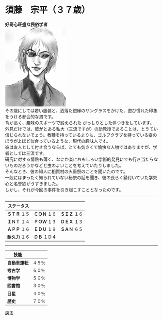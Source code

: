 # 須藤　宗平（３７歳）
**好奇心旺盛な民俗学者**  
![](..\003_Picture\01_須藤_宗平.gif)   
その歳にしては若い服装と、洒落た銀縁のサングラスをかけた、遊び慣れた印象をうける都会的な男です。  
背が高く、趣味のスポーツで鍛えられた がっしりとした体つきをしています。  
外見だけでは、彼がとある私大（三流ですが）の助教授であることは、とうてい信じられないでょう。教鞭を持っているよりも、ゴルフクラブを持っている姿のほうがよほど似合っているような、現代の趣味人です。  
彼は友人として付き合うならば、とても気さくで愉快な人物ではありますが、学者としては三流です。  
研究に対する情熱も薄く、なにか楽におもしろい学術的発見にでも行き当たらないものだろうかなどと虫のよいことを考えていたりしました。  
そんなとき、彼の知人に相賀村の火垂祭のことを聞いたのです。  
一般にはまったく知られていない秘祭の話を聞き、彼の長らく錆付いていた学究心と名誉欲がうずきました。  
しかし、それが今回の事件を引き起こすこととなったのです。  

---

ステータス|||
---|---|---|
**ＳＴＲ** １５|**ＣＯＮ** １６|**ＳＩＺ** １６|
**ＩＮＴ** １４|**ＰＯＷ** １３|**ＤＥＸ** １３|
**ＡＰＰ** １６|**ＥＤＵ** １９|**ＳＡＮ** ６５|
**耐久力** １６|**ＤＢ** １Ｄ４| 

---

技能||
---|---|
**自動車運転**|４５％  
**考古学**|６０％  
**博物学**|５０％  
**図書館**|３０％  
**目星**|４０％  
**歴史**|７０％  

<a href="javascript:history.back()">戻る</a>
